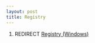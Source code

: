 ```yaml
---
layout: post 
title: Registry
---
```


1.  REDIRECT [Registry (Windows)](Registry_(Windows) "wikilink")
